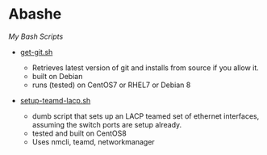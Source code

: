 # Abashe
*My Bash Scripts*

 * [get-git.sh](https://github.com/funixz/Abashe/blob/master/get-git.sh)
   - Retrieves latest version of git and installs from source if you allow it.
   - built on Debian
   - runs (tested) on CentOS7 or RHEL7 or Debian 8

 * [setup-teamd-lacp.sh](https://github.com/funixz/Abashe/blob/master/setup-teamd-lacp.sh)
   - dumb script that sets up an LACP teamed set of ethernet interfaces, assuming the switch ports are setup already.
   - tested and built on CentOS8
   - Uses nmcli, teamd, networkmanager
